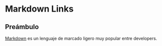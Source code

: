# Markdown Links

## Preámbulo

[Markdown](https://es.wikipedia.org/wiki/Markdown) es un lenguaje de marcado
ligero muy popular entre developers. 


